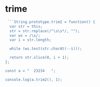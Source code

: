 # trime

```js
 ```String.prototype.trim2 = function() {
  var str = this;
  str = str.replace(/^\s\s*/, "");
  var ws = /\s/;
  var i = str.length;

  while (ws.test(str.charAt(--i)));

  return str.slice(0, i + 1);
};

const a = "  23234   ";

console.log(a.trim2(), 1);
